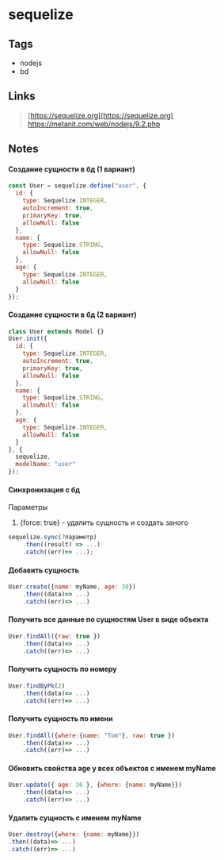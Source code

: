 
# sequelize

## Tags
* nodejs
* bd

## Links
> [https://sequelize.org](https://sequelize.org)
> https://metanit.com/web/nodejs/9.2.php

## Notes

#### Создание сущности в бд (1 вариант) 
```js
const User = sequelize.define("user", {
  id: {
    type: Sequelize.INTEGER,
    autoIncrement: true,
    primaryKey: true,
    allowNull: false
  },
  name: {
    type: Sequelize.STRING,
    allowNull: false
  },
  age: {
    type: Sequelize.INTEGER,
    allowNull: false
  }
});
```

#### Создание сущности в бд (2 вариант)
```js
class User extends Model {}
User.init({
  id: {
    type: Sequelize.INTEGER,
    autoIncrement: true,
    primaryKey: true,
    allowNull: false
  },
  name: {
    type: Sequelize.STRING,
    allowNull: false
  },
  age: {
    type: Sequelize.INTEGER,
    allowNull: false
  }
}, {
  sequelize,
  modelName: "user"
});
```

####  Синхронизация с бд
Параметры
1) {force: true} - удалить сущность и создать заного
```js
sequelize.sync(?параметр)
	.then((result) => ...)
	.catch((err)=> ...);
```
#### Добавить сущность
```js
User.create({name: myName, age: 30})
	.then((data)=> ...)
	.catch((err)=> ...)
```

#### Получить все данные по сущностям User в виде объекта
```js
User.findAll({raw: true })
	.then((data)=> ...)
	.catch((err)=> ...)
```

#### Получить сущность по номеру
```js
User.findByPk(2)
	.then((data)=> ...)
	.catch((err)=> ...)
```

#### Получить сущность по имени
```js
User.findAll({where:{name: "Tom"}, raw: true })
	.then((data)=> ...)
	.catch((err)=> ...)
```

####  Обновить свойства age у всех объектов с именем myName
```js
User.update({ age: 36 }, {where: {name: myName}})
	.then((data)=> ...)
	.catch((err)=> ...)
```

#### Удалить сущность c именем myName
```js
User.destroy({where: {name: myName}})
.then((data)=> ...)
.catch((err)=> ...)
```
<!--stackedit_data:
eyJoaXN0b3J5IjpbLTI3ODkwMTQ4MywtMTUzMTQ1MDg1OSwtMT
QzMjMyMTA0N119
-->